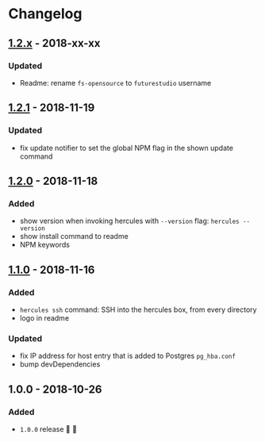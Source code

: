 # Changelog

## [1.2.x](https://github.com/futurestudio/hercules/compare/v1.2.0...v1.2.1) - 2018-xx-xx

### Updated
- Readme: rename `fs-opensource` to `futurestudio` username


## [1.2.1](https://github.com/futurestudio/hercules/compare/v1.2.0...v1.2.1) - 2018-11-19

### Updated
- fix update notifier to set the global NPM flag in the shown update command


## [1.2.0](https://github.com/futurestudio/hercules/compare/v1.1.0...v1.2.0) - 2018-11-18

### Added
- show version when invoking hercules with `--version` flag: `hercules --version`
- show install command to readme
- NPM keywords


## [1.1.0](https://github.com/futurestudio/hercules/compare/v1.0.0...v1.1.0) - 2018-11-16

### Added
- `hercules ssh` command: SSH into the hercules box, from every directory
- logo in readme

### Updated
- fix IP address for host entry that is added to Postgres `pg_hba.conf`
- bump devDependencies


## 1.0.0 - 2018-10-26

### Added
- `1.0.0` release 🚀 🎉
